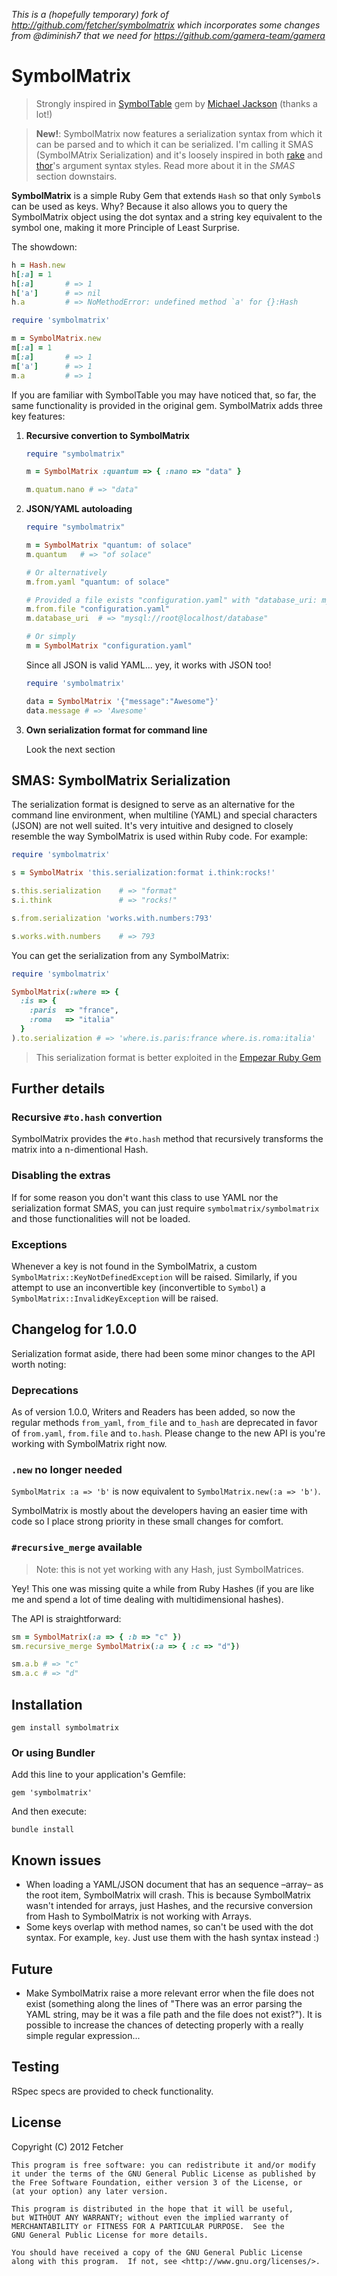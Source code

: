 _This is a (hopefully temporary) fork of http://github.com/fetcher/symbolmatrix which incorporates some changes from @diminish7 that we need for https://github.com/gamera-team/gamera_

SymbolMatrix
============

> Strongly inspired in [SymbolTable][symboltable] gem by [Michael Jackson][michael-jackson-home] (thanks a lot!)

> **New!**: SymbolMatrix now features a serialization syntax from which it can be parsed and to which it can be serialized. I'm calling it SMAS (SymbolMAtrix Serialization) and it's loosely inspired in both [rake][rake-link] and [thor][thor-link]'s argument syntax styles. Read more about it in the *SMAS* section downstairs.

**SymbolMatrix** is a simple Ruby Gem that extends `Hash` so that only `Symbol`s can be used as keys. Why? Because it also allows you to query the SymbolMatrix object using the dot syntax and a string key equivalent to the symbol one, making it more Principle of Least Surprise.

The showdown:

```ruby
h = Hash.new
h[:a] = 1
h[:a]       # => 1
h['a']      # => nil
h.a         # => NoMethodError: undefined method `a' for {}:Hash

require 'symbolmatrix'

m = SymbolMatrix.new
m[:a] = 1
m[:a]       # => 1
m['a']      # => 1
m.a         # => 1
```

If you are familiar with SymbolTable you may have noticed that, so far, the same functionality is provided in the original gem. SymbolMatrix adds three key features:

1.  **Recursive convertion to SymbolMatrix**

    ```ruby
    require "symbolmatrix"

    m = SymbolMatrix :quantum => { :nano => "data" }

    m.quatum.nano # => "data"
    ```

2.  **JSON/YAML autoloading**

    ```ruby
    require "symbolmatrix"

    m = SymbolMatrix "quantum: of solace"
    m.quantum   # => "of solace"

    # Or alternatively
    m.from.yaml "quantum: of solace"

    # Provided a file exists "configuration.yaml" with "database_uri: mysql://root@localhost/database"
    m.from.file "configuration.yaml"
    m.database_uri  # => "mysql://root@localhost/database"

    # Or simply
    m = SymbolMatrix "configuration.yaml"
    ```

    Since all JSON is valid YAML... yey, it works with JSON too!
	```ruby
    require 'symbolmatrix'

    data = SymbolMatrix '{"message":"Awesome"}'
    data.message # => 'Awesome'
    ```

3.  **Own serialization format for command line**

    Look the next section

[symboltable]: https://github.com/mjijackson/symboltable
[michael-jackson-home]: http://mjijackson.com/
[rake-link]: https://github.com/jimweirich/rake
[thor-link]: https://github.com/wycats/thor

SMAS: SymbolMatrix Serialization
--------------------------------

The serialization format is designed to serve as an alternative for the command line environment, when multiline (YAML) and special characters (JSON) are not well suited. It's very intuitive and designed to closely resemble the way SymbolMatrix is used within Ruby code. For example:

```ruby
require 'symbolmatrix'

s = SymbolMatrix 'this.serialization:format i.think:rocks!'

s.this.serialization    # => "format"
s.i.think               # => "rocks!"

s.from.serialization 'works.with.numbers:793'

s.works.with.numbers    # => 793
```

You can get the serialization from any SymbolMatrix:

```ruby
require 'symbolmatrix'

SymbolMatrix(:where => {
  :is => {
    :paris  => "france",
    :roma   => "italia"
  }
).to.serialization # => 'where.is.paris:france where.is.roma:italia'
```

> This serialization format is better exploited in the [Empezar Ruby Gem][empezar-link]

[empezar-link]: https://github.com/Fetcher/empezar

Further details
---------------

### Recursive `#to.hash` convertion

SymbolMatrix provides the `#to.hash` method that recursively transforms the matrix into a n-dimentional Hash.

### Disabling the extras

If for some reason you don't want this class to use YAML nor the serialization format SMAS, you can just require `symbolmatrix/symbolmatrix` and those functionalities will not be loaded.

### Exceptions

Whenever a key is not found in the SymbolMatrix, a custom `SymbolMatrix::KeyNotDefinedException` will be raised.
Similarly, if you attempt to use an inconvertible key (inconvertible to `Symbol`) a `SymbolMatrix::InvalidKeyException` will be raised.

Changelog for 1.0.0
-------------------

Serialization format aside, there had been some minor changes to the API worth noting:

### Deprecations

As of version 1.0.0, Writers and Readers has been added, so now the regular methods `from_yaml`, `from_file` and `to_hash` are deprecated in favor of `from.yaml`, `from.file` and `to.hash`. Please change to the new API is you're working with SymbolMatrix right now.

### `.new` no longer needed

`SymbolMatrix :a => 'b'` is now equivalent to `SymbolMatrix.new(:a => 'b')`.

SymbolMatrix is mostly about the developers having an easier time with code so I place strong priority in these small changes for comfort.

### `#recursive_merge` available

> Note: this is not yet working with any Hash, just SymbolMatrices.

Yey! This one was missing quite a while from Ruby Hashes (if you are like me and spend a lot of time dealing with multidimensional hashes).

The API is straightforward:
```ruby
sm = SymbolMatrix(:a => { :b => "c" })
sm.recursive_merge SymbolMatrix(:a => { :c => "d"})

sm.a.b # => "c"
sm.a.c # => "d"
```

Installation
------------

    gem install symbolmatrix

### Or using Bundler
Add this line to your application's Gemfile:

    gem 'symbolmatrix'

And then execute:

    bundle install

## Known issues

- When loading a YAML/JSON document that has an sequence &ndash;array&ndash; as the root item, SymbolMatrix will crash. This is because SymbolMatrix wasn't intended for arrays, just Hashes, and the recursive conversion from Hash to SymbolMatrix is not working with Arrays.
- Some keys overlap with method names, so can't be used with the dot syntax. For example, `key`. Just use them with the hash syntax instead :)

## Future

- Make SymbolMatrix raise a more relevant error when the file does not exist (something along the lines of "There was an error parsing the YAML string, may be it was a file path and the file does not exist?"). It is possible to increase the chances of detecting properly with a really simple regular expression...

## Testing

RSpec specs are provided to check functionality.

## License

Copyright (C) 2012 Fetcher

    This program is free software: you can redistribute it and/or modify
    it under the terms of the GNU General Public License as published by
    the Free Software Foundation, either version 3 of the License, or
    (at your option) any later version.

    This program is distributed in the hope that it will be useful,
    but WITHOUT ANY WARRANTY; without even the implied warranty of
    MERCHANTABILITY or FITNESS FOR A PARTICULAR PURPOSE.  See the
    GNU General Public License for more details.

    You should have received a copy of the GNU General Public License
    along with this program.  If not, see <http://www.gnu.org/licenses/>.
